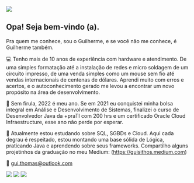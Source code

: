
<div>
<a href="https://www.linkedin.com/in/guilhermethomas/" target="_blank"><img src="https://i.imgur.com/pGIoKVb.gif" target="_blank"></a>
</div>

## Opa! Seja bem-vindo (a).
Pra quem me conhece, sou o Guilherme, e se você não me conhece, é Guilherme também.

💻 Tenho mais de 10 anos de experiência com hardware e atendimento. De uma simples formatação até a instalação de redes e micro soldagem de um circuito impresso, de uma venda simples como um mouse sem fio até vendas internacionais de centenas de dólares. Aprendi muito com erros e acertos, e o autoconhecimento gerado me levou a encontrar um novo propósito na área de desenvolvimento.

📌 Sem firula, 2022 é meu ano. Se em 2021 eu conquistei minha bolsa integral em Análise e Desenvolvimento de Sistemas, finalizei o curso de Desenvolvedor Java da +praTI com 200 hrs e um certificado Oracle Cloud Infraestructure, esse ano não perde por esperar. 

📖 Atualmente estou estudando sobre SQL, SGBDs e Cloud. Aqui cada degrau é respeitado, estou montando uma base sólida de Lógica, praticando Java e aprendendo sobre seus frameworks. 
Compartilho alguns projetinhos da graduação no meu Medium: (https://guisithos.medium.com)


📮 gui.thomas@outlook.com






<div>
<a href="https://www.linkedin.com/in/guilhermethomas/v" target="_blank"><img src="https://img.shields.io/badge/-LinkedIn-%230077B5?style=for-the-badge&logo=linkedin&logoColor=white" target="_blank"></a>
<a href="https://www.instagram.com/guisithos" target="_blank"><img src="https://img.shields.io/badge/-Instagram-%23E4405F?style=for-the-badge&logo=instagram&logoColor=white" target="_blank"></a>
<a href="https://www.medium.com/@guisithos" target="_blank"><img src="https://img.shields.io/badge/Medium-12100E?style=for-the-badge&logo=medium&logoColor=white" target="_blank"></a>

</div>

